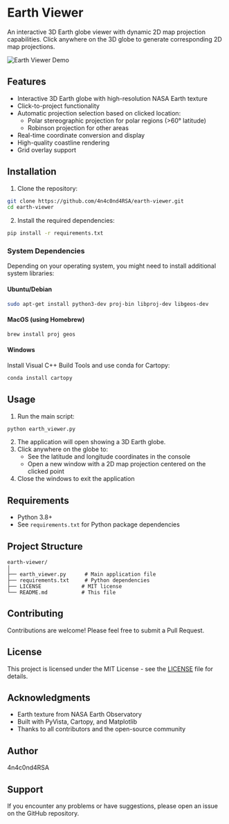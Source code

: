 # Earth Viewer

An interactive 3D Earth globe viewer with dynamic 2D map projection capabilities. Click anywhere on the 3D globe to generate corresponding 2D map projections.

![Earth Viewer Demo](https://api.placeholder.com/400/300)

## Features

- Interactive 3D Earth globe with high-resolution NASA Earth texture
- Click-to-project functionality
- Automatic projection selection based on clicked location:
  - Polar stereographic projection for polar regions (>60° latitude)
  - Robinson projection for other areas
- Real-time coordinate conversion and display
- High-quality coastline rendering
- Grid overlay support

## Installation

1. Clone the repository:
```bash
git clone https://github.com/4n4c0nd4RSA/earth-viewer.git
cd earth-viewer
```

2. Install the required dependencies:
```bash
pip install -r requirements.txt
```

### System Dependencies

Depending on your operating system, you might need to install additional system libraries:

#### Ubuntu/Debian
```bash
sudo apt-get install python3-dev proj-bin libproj-dev libgeos-dev
```

#### MacOS (using Homebrew)
```bash
brew install proj geos
```

#### Windows
Install Visual C++ Build Tools and use conda for Cartopy:
```bash
conda install cartopy
```

## Usage

1. Run the main script:
```bash
python earth_viewer.py
```

2. The application will open showing a 3D Earth globe.
3. Click anywhere on the globe to:
   - See the latitude and longitude coordinates in the console
   - Open a new window with a 2D map projection centered on the clicked point
4. Close the windows to exit the application

## Requirements

- Python 3.8+
- See `requirements.txt` for Python package dependencies

## Project Structure

```
earth-viewer/
│
├── earth_viewer.py      # Main application file
├── requirements.txt     # Python dependencies
├── LICENSE             # MIT license
└── README.md           # This file
```

## Contributing

Contributions are welcome! Please feel free to submit a Pull Request.

## License

This project is licensed under the MIT License - see the [LICENSE](LICENSE) file for details.

## Acknowledgments

- Earth texture from NASA Earth Observatory
- Built with PyVista, Cartopy, and Matplotlib
- Thanks to all contributors and the open-source community

## Author

4n4c0nd4RSA

## Support

If you encounter any problems or have suggestions, please open an issue on the GitHub repository.